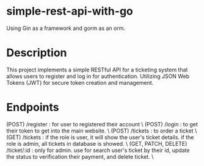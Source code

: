 # simple-rest-api-with-go

Using Gin as a framework and gorm as an orm.

# Description

This project implements a simple RESTful API for a ticketing system that allows users to register and log in for authentication. Utilizing JSON Web Tokens (JWT) for secure token creation and management. 

# Endpoints

(POST) /register : for user to registered their account \\
(POST) /login : to get their token to get into the main website. \\
(POST) /tickets : to order a ticket \\ 
(GET) /tickets : if the role is user, it will show the user's ticket details. if the role is admin, all tickets in database is showed. \\
(GET, PATCH, DELETE) /ticket/:id : only for admin. use for search user's ticket by their id, update the status to verification their payment, and delete ticket. \\

